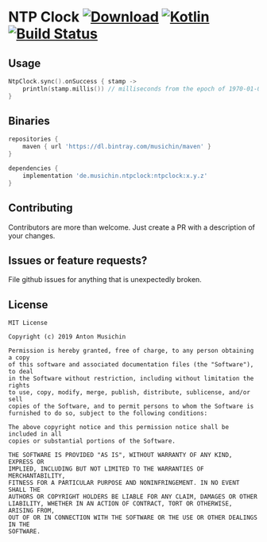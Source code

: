 # NTP Clock [ ![Download](https://api.bintray.com/packages/musichin/maven/NtpClock/images/download.svg)](https://bintray.com/musichin/maven/NtpClock/_latestVersion) [![Kotlin](https://img.shields.io/badge/Kotlin-1.3.40-blue.svg)](http://kotlinlang.org) [![Build Status](https://travis-ci.org/musichin/NtpClock.svg?branch=master)](https://travis-ci.org/musichin/NtpClock)

## Usage
```kotlin
NtpClock.sync().onSuccess { stamp ->
    println(stamp.millis()) // milliseconds from the epoch of 1970-01-01T00:00:00Z.
}
```

## Binaries
```groovy
repositories {
    maven { url 'https://dl.bintray.com/musichin/maven' }
}

dependencies {
    implementation 'de.musichin.ntpclock:ntpclock:x.y.z'
}
```

## Contributing
Contributors are more than welcome. Just create a PR with a description of your changes.

## Issues or feature requests?
File github issues for anything that is unexpectedly broken.

## License

    MIT License

    Copyright (c) 2019 Anton Musichin

    Permission is hereby granted, free of charge, to any person obtaining a copy
    of this software and associated documentation files (the "Software"), to deal
    in the Software without restriction, including without limitation the rights
    to use, copy, modify, merge, publish, distribute, sublicense, and/or sell
    copies of the Software, and to permit persons to whom the Software is
    furnished to do so, subject to the following conditions:

    The above copyright notice and this permission notice shall be included in all
    copies or substantial portions of the Software.

    THE SOFTWARE IS PROVIDED "AS IS", WITHOUT WARRANTY OF ANY KIND, EXPRESS OR
    IMPLIED, INCLUDING BUT NOT LIMITED TO THE WARRANTIES OF MERCHANTABILITY,
    FITNESS FOR A PARTICULAR PURPOSE AND NONINFRINGEMENT. IN NO EVENT SHALL THE
    AUTHORS OR COPYRIGHT HOLDERS BE LIABLE FOR ANY CLAIM, DAMAGES OR OTHER
    LIABILITY, WHETHER IN AN ACTION OF CONTRACT, TORT OR OTHERWISE, ARISING FROM,
    OUT OF OR IN CONNECTION WITH THE SOFTWARE OR THE USE OR OTHER DEALINGS IN THE
    SOFTWARE.

